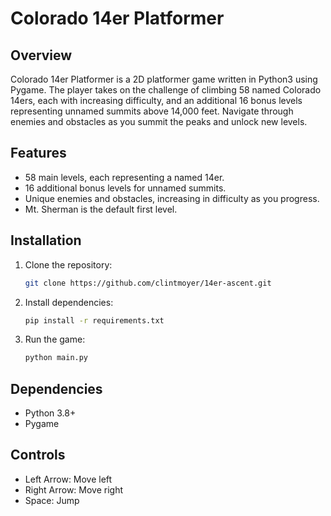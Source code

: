 # Colorado 14er Platformer

## Overview
Colorado 14er Platformer is a 2D platformer game written in Python3 using Pygame. The player takes on the challenge of climbing 58 named Colorado 14ers, each with increasing difficulty, and an additional 16 bonus levels representing unnamed summits above 14,000 feet. Navigate through enemies and obstacles as you summit the peaks and unlock new levels.

## Features
- 58 main levels, each representing a named 14er.
- 16 additional bonus levels for unnamed summits.
- Unique enemies and obstacles, increasing in difficulty as you progress.
- Mt. Sherman is the default first level.

## Installation
1. Clone the repository:
   ```bash
   git clone https://github.com/clintmoyer/14er-ascent.git
   ```
2. Install dependencies:
   ```bash
   pip install -r requirements.txt
   ```

3. Run the game:
   ```bash
   python main.py
   ```

## Dependencies
- Python 3.8+
- Pygame

## Controls
- Left Arrow: Move left
- Right Arrow: Move right
- Space: Jump

